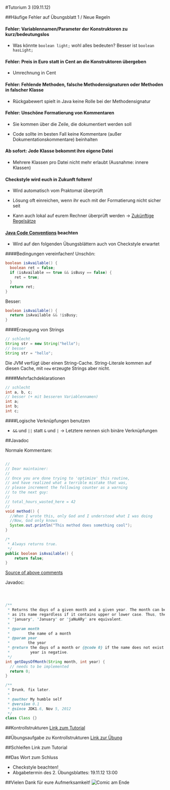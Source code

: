 #Tutorium 3 (09.11.12)

##Häufige Fehler auf Übungsblatt 1 / Neue Regeln

#### Fehler: Variablennamen/Parameter der Konstruktoren zu kurz/bedeutungslos
- Was könnte `boolean light;` wohl alles bedeuten? Besser ist `boolean hasLight;`

#### Fehler: Preis in Euro statt in Cent an die Konstruktoren übergeben
- Umrechnung in Cent

#### Fehler: Fehlende Methoden, falsche Methodensignaturen oder Methoden in falscher Klasse
- Rückgabewert spielt in Java keine Rolle bei der Methodensignatur

#### Fehler: Unschöne Formatierung von Kommentaren
- Sie kommen über die Zeile, die dokumentiert werden soll

- Code sollte im besten Fall keine Kommentare (außer Dokumentationskommentare) beinhalten

#### Ab sofort: Jede Klasse bekommt ihre eigene Datei
- Mehrere Klassen pro Datei nicht mehr erlaubt (Ausnahme: innere Klassen)

#### Checkstyle wird euch in Zukunft foltern!
- Wird automatisch vom Praktomat überprüft

- Lösung oft einreichen, wenn ihr euch mit der Formatierung nicht sicher seit

- Kann auch lokal auf eurem Rechner überprüft werden -> [Zukünftige Regelsätze](http://baldur.iti.uka.de/programmieren/)

#### [Java Code Conventions](http://www.oracle.com/technetwork/java/codeconv-138413.html) beachten
- Wird auf den folgenden Übungsblättern auch von Checkstyle erwartet

####Bedingungen vereinfachen!
Unschön:
```java
boolean isAvailable() {
  boolean ret = false;
  if (isAvailable == true && isBusy == false) {
    ret = true;
  }
  return ret;
}
```
Besser:
```java
boolean isAvailable() {
  return isAvailable && !isBusy;
}
```

####Erzeugung von Strings
```java
// schlecht
String str = new String("hello");
// besser
String str = "hello";
```
Die JVM verfügt über einen String-Cache. String-Literale kommen auf diesen Cache, mit `new` erzeugte Strings aber nicht.

####Mehrfachdeklarationen
```java
// schlecht
int a, b, c;
// besser (+ mit besseren Variablennamen)
int a;
int b;
int c;
```

####Logische Verknüpfungen benutzen
- `&&` und `||` statt `&` und `|` -> Letztere nennen sich binäre Verknüpfungen

##Javadoc

Normale Kommentare:

```java

// 
// Dear maintainer:
// 
// Once you are done trying to 'optimize' this routine,
// and have realized what a terrible mistake that was,
// please increment the following counter as a warning
// to the next guy:
// 
// total_hours_wasted_here = 42
// 
void method() {
  //When I wrote this, only God and I understood what I was doing
  //Now, God only knows
  System.out.println("This method does something cool");
}

/*
 * Always returns true.
 */
public boolean isAvailable() {
    return false;
}
```
[Source of above comments](http://stackoverflow.com/questions/184618/what-is-the-best-comment-in-source-code-you-have-ever-encountered)

Javadoc:
```java



/**
 * Returns the days of a given month and a given year. The month can be given
 * as its name regardless if it contains upper or lower case. Thus, the names
 * "january", "January" or "jaNuARy" are equivalent.
 * 
 * @param month
 *        the name of a month
 * @param year
 *        the year
 * @return the days of a month or {@code 0} if the name does not exist or the
 *         year is negative.
 */
int getDaysOfMonth(String month, int year) {
  // needs to be implemented
  return 0;
}

/**
 * Drunk, fix later.
 * 
 * @author My humble self
 * @version 0.1
 * @since JDK1.6, Nov 5, 2012
 */
class Class {}
```

##Kontrollstrukturen
[Link zum Tutorial](../java-tutorial/kontrollstrukturen.md)

##Übungsaufgabe zu Kontrollstrukturen
[Link zur Übung](../java-tutorial/kontrollstrukturen-uebung.md)

##Schleifen
Link zum Tutorial

##Das Wort zum Schluss
- Checkstyle beachten!
- Abgabetermin des 2. Übungsblattes: 19.11.12 13:00

##Vielen Dank für eure Aufmerksamkeit!
![Comic am Ende](http://geekandpoke.typepad.com/.a/6a00d8341d3df553ef017617629460970c-pi)
